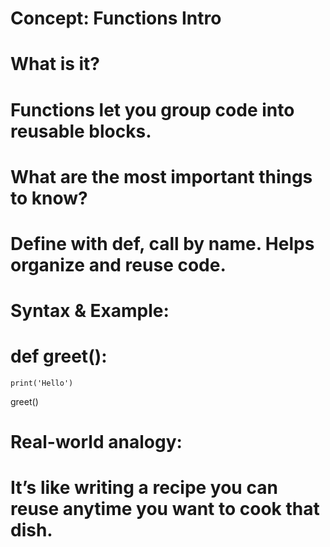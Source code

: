# Concept: Functions Intro

# What is it?
# Functions let you group code into reusable blocks.

# What are the most important things to know?
# Define with def, call by name. Helps organize and reuse code.

# Syntax & Example:
# def greet():
    print('Hello')
greet()

# Real-world analogy:
# It’s like writing a recipe you can reuse anytime you want to cook that dish.